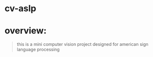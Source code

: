 # cv-aslp

# overview:
> this is a mini computer vision project designed for american sign language processing



